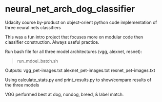 # neural_net_arch_dog_classifier
Udacity course by-product on object-orient python code implementation of three neural nets classifiers

This was a fun intro project that focuses more on modular code then classifier construction. Always useful practice.

Run bash file for all three model architectures (vgg, alexnet, resnet):
> run_mdoel_batch.sh

Outputs: 
vgg_pet-images.txt
alexnet_pet-images.txt
resnet_pet-images.txt

Using calculate_stats.py and print_results.py to show/compare results of the three models

VGG performed best at dog, nondog, breed, & label match. 
